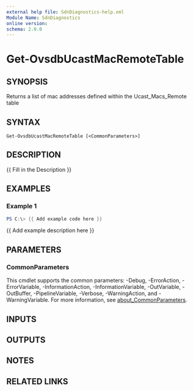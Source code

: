 ```yaml
---
external help file: SdnDiagnostics-help.xml
Module Name: SdnDiagnostics
online version:
schema: 2.0.0
---
```


# Get-OvsdbUcastMacRemoteTable

## SYNOPSIS
Returns a list of mac addresses defined within the Ucast_Macs_Remote table

## SYNTAX

```
Get-OvsdbUcastMacRemoteTable [<CommonParameters>]
```

## DESCRIPTION
{{ Fill in the Description }}

## EXAMPLES

### Example 1
```powershell
PS C:\> {{ Add example code here }}
```

{{ Add example description here }}

## PARAMETERS

### CommonParameters
This cmdlet supports the common parameters: -Debug, -ErrorAction, -ErrorVariable, -InformationAction, -InformationVariable, -OutVariable, -OutBuffer, -PipelineVariable, -Verbose, -WarningAction, and -WarningVariable. For more information, see [about_CommonParameters](http://go.microsoft.com/fwlink/?LinkID=113216).

## INPUTS

## OUTPUTS

## NOTES

## RELATED LINKS
